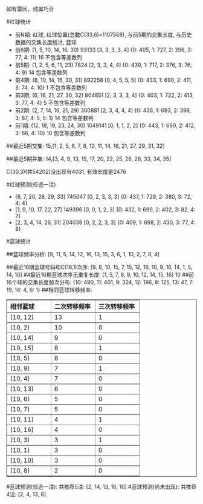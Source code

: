 <!-- 
.. title: 双色球2014030期(2014-03-20)数据分析报告
.. slug: slott-2014030-2014-03-20-report
.. date: 2014-03-21 08:00:00 UTC+08:00
.. tags: Lottery
.. link: 
.. description: 
.. type: text
-->

如有雷同，纯属巧合

<!-- TEASER_END-->

#红球统计

- 前N期: 红球, 红球位置(总数C(33,6)=1107568), 与前5期的交集长度, 与历史数据的交集长度统计, 蓝球
- 前6期: (1, 5, 10, 14, 16, 30) 93133 [3, 3, 3, 3, 4] {0: 405, 1: 727, 2: 396, 3: 77, 4: 11} 16 不包含等差数列
- 前5期: (1, 2, 5, 6, 11, 23) 7824 [2, 3, 3, 4, 4] {0: 439, 1: 717, 2: 376, 3: 76, 4: 9} 14 包含等差数列
- 前4期: (8, 10, 14, 16, 30, 31) 892258 [0, 4, 5, 5, 5] {0: 433, 1: 690, 2: 411, 3: 74, 4: 10} 1 不包含等差数列
- 前3期: (6, 16, 21, 27, 30, 32) 804851 [2, 3, 3, 3, 4] {0: 403, 1: 722, 2: 413, 3: 77, 4: 4} 5 不包含等差数列
- 前2期: (2, 7, 14, 16, 21, 29) 300881 [2, 3, 4, 4, 4] {0: 436, 1: 693, 2: 398, 3: 87, 4: 5, 5: 1} 14 包含等差数列
- 前1期: (12, 18, 19, 23, 24, 30) 1049141 [0, 1, 1, 2, 2] {0: 443, 1: 690, 2: 412, 3: 66, 4: 10} 10 包含等差数列

##最近5期交集:
15,[1, 2, 5, 6, 7, 8, 10, 11, 14, 16, 21, 27, 29, 31, 32]

##最近5期并集:
14,[3, 4, 9, 13, 15, 17, 20, 22, 25, 26, 28, 33, 34, 35]

C(30,3)(共54202)没出现有4031, 
有效长度是2476

#红球预测(任选一注)

- [6, 7, 20, 28, 29, 33] 745047 [0, 2, 3, 3, 3] {0: 437, 1: 729, 2: 380, 3: 72, 4: 4}
- [1, 9, 10, 17, 22, 27] 149396 [0, 0, 1, 2, 3] {0: 432, 1: 699, 2: 402, 3: 82, 4: 7}
- [2, 3, 4, 14, 26, 31] 204038 [0, 2, 2, 3, 3] {0: 409, 1: 698, 2: 430, 3: 77, 4: 8}

#蓝球统计

##蓝球频率分析:
[9, 11, 5, 14, 12, 16, 13, 15, 3, 6, 1, 10, 2, 7, 8, 4]

##最近16期蓝球号码和C(16,1)次序:
[9, 8, 10, 15, 7, 15, 12, 16, 10, 9, 16, 14, 1, 5, 14, 10]
##最近16期蓝球次序无重复长度:
[1, 5, 7, 8, 9, 10, 12, 14, 15, 16] 10
##前16个球的交集长度频次分布:
{10: 490, 11: 401, 9: 324, 12: 196, 8: 125, 13: 47, 7: 19, 14: 4, 6: 1}
##相邻蓝球转移频率:
<table border="1" class="table table-striped dataframe">
  <thead>
    <tr style="text-align: left;">
      <th style="min-width: 100px;">相邻蓝球</th>
      <th style="min-width: 100px;">二次转移频率</th>
      <th style="min-width: 100px;">三次转移频率</th>
    </tr>
  </thead>
  <tbody>
    <tr>
      <td> (10, 12)</td>
      <td> 13</td>
      <td> 1</td>
    </tr>
    <tr>
      <td>  (10, 2)</td>
      <td> 10</td>
      <td> 0</td>
    </tr>
    <tr>
      <td> (10, 14)</td>
      <td>  9</td>
      <td> 0</td>
    </tr>
    <tr>
      <td> (10, 15)</td>
      <td>  8</td>
      <td> 1</td>
    </tr>
    <tr>
      <td>  (10, 5)</td>
      <td>  8</td>
      <td> 0</td>
    </tr>
    <tr>
      <td>  (10, 9)</td>
      <td>  7</td>
      <td> 1</td>
    </tr>
    <tr>
      <td>  (10, 4)</td>
      <td>  7</td>
      <td> 0</td>
    </tr>
    <tr>
      <td> (10, 13)</td>
      <td>  6</td>
      <td> 0</td>
    </tr>
    <tr>
      <td>  (10, 6)</td>
      <td>  5</td>
      <td> 0</td>
    </tr>
    <tr>
      <td>  (10, 7)</td>
      <td>  5</td>
      <td> 0</td>
    </tr>
    <tr>
      <td> (10, 11)</td>
      <td>  4</td>
      <td> 1</td>
    </tr>
    <tr>
      <td> (10, 16)</td>
      <td>  4</td>
      <td> 0</td>
    </tr>
    <tr>
      <td>  (10, 3)</td>
      <td>  3</td>
      <td> 1</td>
    </tr>
    <tr>
      <td>  (10, 1)</td>
      <td>  3</td>
      <td> 0</td>
    </tr>
    <tr>
      <td> (10, 10)</td>
      <td>  3</td>
      <td> 0</td>
    </tr>
    <tr>
      <td>  (10, 8)</td>
      <td>  2</td>
      <td> 0</td>
    </tr>
  </tbody>
</table>
#蓝球预测(任选一注):
共推荐5注: [2, 14, 13, 16, 10]
#蓝球预测(尚未出现):
共推荐4注: [2, 4, 13, 6]

